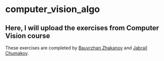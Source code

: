 # computer_vision_algo
## Here, I will upload the exercises from Computer Vision course 

These exercises are completed by [Bauyrzhan Zhakanov](https://github.com/bzwayne) and [Jabrail Chumakov](https://github.com/jabrail-chumakov). 


